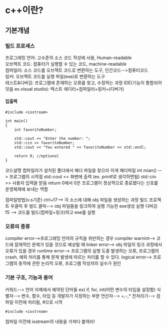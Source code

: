 # c++이란?
## 기본개념
### 빌드 프로세스
프로그래밍 언어: 고수준의 소스 코드 작성에 사용, Human-readable   
오브젝트 코드: 컴퓨터가 실행할 수 있는 코드, machine-readable   
컴파일러: 소스 코드를 오브젝트 코드로 변환하는 도구, 인간코드-->컴퓨터코드   
링커: 오브젝트 코드를 실행 파일(exe)로 변환하는 도구   
테스트&디버깅: 프로그램에 존재하는 오류를 찾고, 수정하는 과정
IDE(기능이 통합되어잇음 ex.visual studio): 텍스트 에디터+컴파일러+링커+(디버거)
#### 입출력
    #include <iostream>

    int main()
    {
        int favoriteNumber;

        std::cout << "Enter the number: ";
        std::cin >> favoriteNumber;
        std::cout << "You entered " << favoriteNumber << std::endl;

        return 0; //optional
    }
코드설명
컴파일러가 설치된 폴더에서 해더 파일을 찾으라  <iostream> 이게 해더파일
int mian() --> 프로그램의 시작점
std::cout <<  화변에 출력 (ex. printf로 생각하면됨)
std::cin >>  사용자 입력을 받음
return 0에서 0은 프로그램이 정상적으로 종료됐다는 신호를 운영체제에 보내는 역할

컴파일방법(v.s기준) ctrl+f7--> 각 소스에 대해 obj 파일을 생성하는 과정
빌드 프로젝트 우클릭 후 빌드 클릭--> obj 파일들을 링크하여 실행 가능한 exe생성
실행 디버깅 f5 --> 코드를 빌드(컴파일+링크)하고 exe를 실행
### 오류의 종류
compiler error-->프로그래밍 언어의 규칙을 위반하는 경우
compiler warnint--> 코드에 잠재적인 문제가 있을 것으로 예상될 때
linker error--> obj 파일의 링크 과정에서 오류가 있을 경우
runtime error--> 프로그램의 실행 도중 발생하는 오류, 프로그램의 crash, 예외 처리를 통해 문제 발생에 따르는 처리를 할 수 있다.
logical error--> 프로그램의 동작에 관한 논리적 오류, 프로그램 작성자의 실수가 원인
### 기본 구조, 기능과 용어
키워드--> 언어 자체에서 예약된 단어들 ex) if, for, int(어떤 변수의 타입을 설정함)
식별자--> 변수, 함수, 타입 등 개발자가 지정하는 부분
연산자--> +,-,* 
전처리기--> 컴파일 이전에 처리됨, #으로 시작

    #include <iostream>
    
컴파일 이전에 iostream의 내용을 가져다 붙여라!
